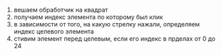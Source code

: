 1. вешаем обработчик на квадрат
1. получаем индекс элемента по которому был клик
1. в зависимости от того, на какую стрелку нажали, определяем индекс целевого элемента 
1. стивим элемент перед целевым, если его индекс в прделах от 0 до 24